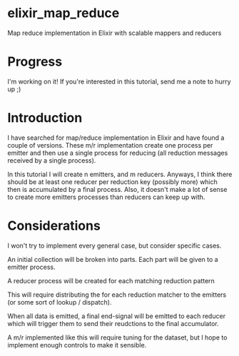 # elixir_map_reduce
Map reduce implementation in Elixir with scalable mappers and reducers

# Progress

I'm working on it! If you're interested in this tutorial, send me a note to hurry up ;)

# Introduction

I have searched for map/reduce implementation in Elixir and have found a couple of versions. These m/r implementation create one process per emitter and then use a single process for reducing (all reduction messages received by a single process).

In this tutorial I will create n emitters, and m reducers. Anyways, I think there should be at least one reducer per reduction key (possibly more) which then is accumulated by a final process. Also, it doesn't make a lot of sense to create more emitters processes than reducers can keep up with. 

# Considerations

I won't try to implement every general case, but consider specific cases.

An initial collection will be broken into parts. Each part will be given to a emitter process.

A reducer process will be created for each matching reduction pattern

This will require distributing the <pid> for each reduction matcher to the emitters (or some sort of lookup / dispatch).

When all data is emitted, a final end-signal will be emitted to each reducer which will trigger them to send their reudctions to the final accumulator.

A m/r implemented like this will require tuning for the dataset, but I hope to implement enough controls to make it sensible.

